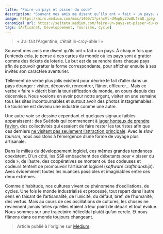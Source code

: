 ```yaml
---
title: "Faire un pays et pisser du code"
description: "Souvent mes amis me disent qu’ils ont « fait » un pays. À chaque fois que j’entends cela, je pense à ces cartes du monde où les pays sont à gratter comme des tickets de loterie."
image: https://miro.medium.com/max/1400/1*pshcVl-dMwpNy2JwQLfsaQ.jpeg
canonical_url: https://seiteta.medium.com/faire-un-pays-et-pisser-du-code-fc7ec913319c
tags: [Artisanat, Développement, Tourisme, Cycle]
---
```


> « J’ai fait l’Argentine, c’était in-croy-able ! »

Souvent mes amis me disent qu’ils ont « fait » un pays. À chaque fois que j’entends cela, je pense à ces cartes du monde où les pays sont à gratter comme des tickets de loterie. Le but est de se rendre dans chaque pays afin de pouvoir gratter la forme correspondante, pour afficher ensuite à ses invités son caractère aventurier.

Tellement de verbe plus jolis existent pour décrire le fait d’aller dans un pays étranger : visiter, découvrir, rencontrer, flâner, effleurer… Mais ce verbe « faire » décrit bien la touristification du monde, en cours depuis des décennies. Nous voulons en avoir pour notre argent, visiter en une semaine tous les sites incontournables et surtout avoir des photos instagramables. Le tourisme est devenu une industrie comme une autre.

Une autre voie se dessine cependant et quelques signaux faibles apparaissent : des Suédois qui commencent à [juger honteux de prendre l’avion](https://www.lemonde.fr/planete/article/2019/04/02/climat-la-honte-de-voler-gagne-du-terrain-chez-les-suedois_5444664_3244.html), des collectivités qui essaient de faire rester les touristes afin que ces derniers [ne visitent pas seulement l’attraction principale](https://lelephant-larevue.fr/thematiques/inventer-une-autre-maniere-detre-touristes/). Avec le *slow tourism*, nous assistons à l’émergence d’une forme de voyage plus artisanale.

Dans le milieu du développement logiciel, ces mêmes grandes tendances coexistent. D’un côté, les SSII embauchent des débutants pour « pisser du code », de l’autre, des coopératives se montent où des codeuses et codeurs tentent de promouvoir l’artisanat logiciel (*software craftmanship*). Avec évidemment toutes les nuances possibles et imaginables entre ces deux extrêmes.

Comme d’habitude, nos cultures vivent ce phénomène d’oscillations, de cycles. Une fois le monde industrialisé et processé, tout repart dans l’autre sens en faisant de l’artisanalité, de l’unicité, du défaut, bref, de l’humanité, des vertus. Mais au cours de ces oscillations de cultures, les choses ne reviennent jamais telles qu’elles étaient à leur point de départ et tout évolue. Nous sommes sur une trajectoire hélicoïdal plutôt qu’un cercle. Et nous flânons dans ce monde toujours changeant.

> Article publié à l'origine sur [Medium](https://seiteta.medium.com/faire-un-pays-et-pisser-du-code-fc7ec913319c).
